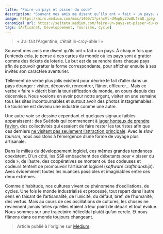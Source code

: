 ```yaml
---
title: "Faire un pays et pisser du code"
description: "Souvent mes amis me disent qu’ils ont « fait » un pays. À chaque fois que j’entends cela, je pense à ces cartes du monde où les pays sont à gratter comme des tickets de loterie."
image: https://miro.medium.com/max/1400/1*pshcVl-dMwpNy2JwQLfsaQ.jpeg
canonical_url: https://seiteta.medium.com/faire-un-pays-et-pisser-du-code-fc7ec913319c
tags: [Artisanat, Développement, Tourisme, Cycle]
---
```


> « J’ai fait l’Argentine, c’était in-croy-able ! »

Souvent mes amis me disent qu’ils ont « fait » un pays. À chaque fois que j’entends cela, je pense à ces cartes du monde où les pays sont à gratter comme des tickets de loterie. Le but est de se rendre dans chaque pays afin de pouvoir gratter la forme correspondante, pour afficher ensuite à ses invités son caractère aventurier.

Tellement de verbe plus jolis existent pour décrire le fait d’aller dans un pays étranger : visiter, découvrir, rencontrer, flâner, effleurer… Mais ce verbe « faire » décrit bien la touristification du monde, en cours depuis des décennies. Nous voulons en avoir pour notre argent, visiter en une semaine tous les sites incontournables et surtout avoir des photos instagramables. Le tourisme est devenu une industrie comme une autre.

Une autre voie se dessine cependant et quelques signaux faibles apparaissent : des Suédois qui commencent à [juger honteux de prendre l’avion](https://www.lemonde.fr/planete/article/2019/04/02/climat-la-honte-de-voler-gagne-du-terrain-chez-les-suedois_5444664_3244.html), des collectivités qui essaient de faire rester les touristes afin que ces derniers [ne visitent pas seulement l’attraction principale](https://lelephant-larevue.fr/thematiques/inventer-une-autre-maniere-detre-touristes/). Avec le *slow tourism*, nous assistons à l’émergence d’une forme de voyage plus artisanale.

Dans le milieu du développement logiciel, ces mêmes grandes tendances coexistent. D’un côté, les SSII embauchent des débutants pour « pisser du code », de l’autre, des coopératives se montent où des codeuses et codeurs tentent de promouvoir l’artisanat logiciel (*software craftmanship*). Avec évidemment toutes les nuances possibles et imaginables entre ces deux extrêmes.

Comme d’habitude, nos cultures vivent ce phénomène d’oscillations, de cycles. Une fois le monde industrialisé et processé, tout repart dans l’autre sens en faisant de l’artisanalité, de l’unicité, du défaut, bref, de l’humanité, des vertus. Mais au cours de ces oscillations de cultures, les choses ne reviennent jamais telles qu’elles étaient à leur point de départ et tout évolue. Nous sommes sur une trajectoire hélicoïdal plutôt qu’un cercle. Et nous flânons dans ce monde toujours changeant.

> Article publié à l'origine sur [Medium](https://seiteta.medium.com/faire-un-pays-et-pisser-du-code-fc7ec913319c).
